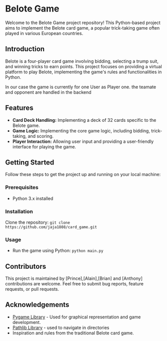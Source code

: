 # Belote Game

Welcome to the Belote Game project repository! This Python-based project aims to implement the Belote card game, a popular trick-taking game often played in various European countries.

## Introduction

Belote is a four-player card game involving bidding, selecting a trump suit, and winning tricks to earn points. This project focuses on providing a virtual platform to play Belote, implementing the game's rules and functionalities in Python.

In our case the game is currently for one User as Player one. the teamate and opponent are handled in the backend

## Features

- **Card Deck Handling:** Implementing a deck of 32 cards specific to the Belote game.
- **Game Logic:** Implementing the core game logic, including bidding, trick-taking, and scoring.
- **Player Interaction:** Allowing user input and providing a user-friendly interface for playing the game.

## Getting Started

Follow these steps to get the project up and running on your local machine:

### Prerequisites

- Python 3.x installed

### Installation

Clone the repository: `git clone https://github.com/jaja1808/card_game.git`

### Usage

- Run the game using Python: `python main.py`

## Contributors

This project is maintained by [Prince],[Alain],[Brian] and [Anthony] contributions are welcome. Feel free to submit bug reports, feature requests, or pull requests.

## Acknowledgements

- [Pygame Library](https://www.pygame.org/) - Used for graphical representation and game development.
- [Pathlib Library](https://docs.python.org/3/library/pathlib.html) - used to navigate in directories 
- Inspiration and rules from the traditional Belote card game.

